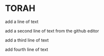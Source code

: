 # TORAH

add a line of text

add a second line of text from the github editor

add a third line of text

add fourth line of text
